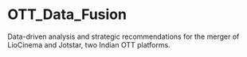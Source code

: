 # OTT_Data_Fusion
Data-driven analysis and strategic recommendations for the merger of LioCinema and Jotstar, two Indian OTT platforms.
